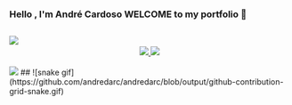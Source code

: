 ###  Hello , I'm André Cardoso WELCOME to my portfolio 👋
  ##
<img  src="https://user-images.githubusercontent.com/33385274/174922751-bb0924a6-f31f-4ce8-aeb1-e1ba6b3cf98a.png">

<div div align="center">
  <a href = "https://www.linkedin.com/in/andr%C3%A9-cardoso-718592a7/">
    <img heigth ="180em" src="https://github-readme-stats.vercel.app/api?username=andredarc&show_icons=true&theme=chartreuse-dark">
    <img height="180em" src="https://github-readme-stats.vercel.app/api/top-langs/?username=andredarc&layout=compact&langs_count=7&theme=chartreuse-dark">
</div>
  <br>
  <div>
  <a href="[https://www.linkedin.com/in/rafaella-ballerini-45875016a](https://www.linkedin.com/in/andr%C3%A9-cardoso-718592a7/)" target="_blank"><img src="https://img.shields.io/badge/-LinkedIn-%230077B5?style=for-the-badge&logo=linkedin&logoColor=white" target="_blank"></a> 
    ##
         ![snake gif](https://github.com/andredarc/andredarc/blob/output/github-contribution-grid-snake.gif)
  </div>


<!--
**andredarc/andredarc** is a ✨ _special_ ✨ repository because its `README.md` (this file) appears on your GitHub profile.

Here are some ideas to get you started:

- 🔭 I’m currently working on ...
- 🌱 I’m currently learning ...
- 👯 I’m looking to collaborate on ...
- 🤔 I’m looking for help with ...
- 💬 Ask me about ...
- 📫 How to reach me: ...
- 😄 Pronouns: ...
- ⚡ Fun fact: ...
-->
